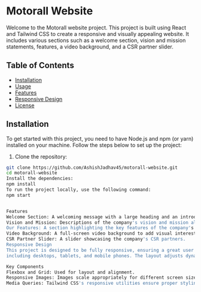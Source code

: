 # Motorall Website

Welcome to the Motorall website project. This project is built using React and Tailwind CSS 
to create a responsive and visually appealing website. It includes various sections
such as a welcome section, vision and mission statements, features, a video background, and a CSR partner slider.

## Table of Contents

- [Installation](#installation)
- [Usage](#usage)
- [Features](#features)
- [Responsive Design](#responsive-design)
- [License](#license)

## Installation

To get started with this project, you need to have Node.js and npm (or yarn) installed on your machine. Follow the steps below to set up the project:

1. Clone the repository:

```bash
git clone https://github.com/AshishJadhav45/motorall-website.git
cd motorall-website
Install the dependencies:
npm install
To run the project locally, use the following command:
npm start


Features
Welcome Section: A welcoming message with a large heading and an introductory image.
Vision and Mission: Descriptions of the company's vision and mission along with relevant images.
Our Features: A section highlighting the key features of the company's products or services.
Video Background: A full-screen video background to add visual interest.
CSR Partner Slider: A slider showcasing the company's CSR partners.
Responsive Design
This project is designed to be fully responsive, ensuring a great user experience on all devices,
including desktops, tablets, and mobile phones. The layout adjusts dynamically to different screen sizes using Tailwind CSS's responsive utilities.

Key Components
Flexbox and Grid: Used for layout and alignment.
Responsive Images: Images scale appropriately for different screen sizes.
Media Queries: Tailwind CSS's responsive utilities ensure proper styling on various devices.
